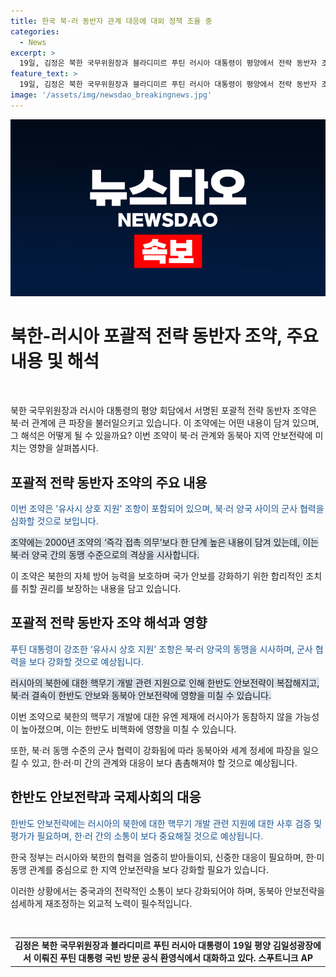 ```yaml
---
title: 한국 북·러 동반자 관계 대응에 대외 정책 조율 중
categories:
  - News
excerpt: >
  19일, 김정은 북한 국무위원장과 블라디미르 푸틴 러시아 대통령이 평양에서 전략 동반자 조약에 서명. 김 위원장은 러시아를 “가장 정직한 친구”라 칭했고, 푸틴 대통령은 무기 지원과 상호 지원 조항을 강조. 러시아의 북한 핵무기 개발에 대한 유엔 제재 동참 종료, 북·러 군사 협력 강화로 인한 지역과 전 세계의 변화가 예상된다. 한국 정부는 이를 신중히 대응해야 하며, 중국과의 전략적 소통을 강화해야 할 필요성이 있다.
feature_text: >
  19일, 김정은 북한 국무위원장과 블라디미르 푸틴 러시아 대통령이 평양에서 전략 동반자 조약에 서명. 김 위원장은 러시아를 “가장 정직한 친구”라 칭했고, 푸틴 대통령은 무기 지원과 상호 지원 조항을 강조. 러시아의 북한 핵무기 개발에 대한 유엔 제재 동참 종료, 북·러 군사 협력 강화로 인한 지역과 전 세계의 변화가 예상된다. 한국 정부는 이를 신중히 대응해야 하며, 중국과의 전략적 소통을 강화해야 할 필요성이 있다.
image: '/assets/img/newsdao_breakingnews.jpg'
---
```


<p><img src="/assets/img/newsdao_breakingnews.jpg" alt="firstkoreanews 속보" /></p>

<h1 data-ke-size="size26">북한-러시아 포괄적 전략 동반자 조약, 주요 내용 및 해석</h1>

<p data-ke-size="size16">&nbsp;</p>

<p data-ke-size="size16">북한 국무위원장과 러시아 대통령의 평양 회담에서 서명된 포괄적 전략 동반자 조약은 북·러 관계에 큰 파장을 불러일으키고 있습니다. 이 조약에는 어떤 내용이 담겨 있으며, 그 해석은 어떻게 될 수 있을까요? 이번 조약이 북·러 관계와 동북아 지역 안보전략에 미치는 영향을 살펴봅시다.</p>

<h2 data-ke-size="size24">포괄적 전략 동반자 조약의 주요 내용</h2>

<p><span style="color: #1a5490;">이번 조약은 '유사시 상호 지원' 조항이 포함되어 있으며, 북·러 양국 사이의 군사 협력을 심화할 것으로 보입니다.</span></p>

<p><span style="background-color: #21538527;">조약에는 2000년 조약의 ‘즉각 접촉 의무’보다 한 단계 높은 내용이 담겨 있는데, 이는 북·러 양국 간의 동맹 수준으로의 격상을 시사합니다.</span></p>

<p>이 조약은 북한의 자체 방어 능력을 보호하며 국가 안보를 강화하기 위한 합리적인 조치를 취할 권리를 보장하는 내용을 담고 있습니다.</p>

<h2 data-ke-size="size24">포괄적 전략 동반자 조약 해석과 영향</h2>

<p><span style="color: #1a5490;">푸틴 대통령이 강조한 ‘유사시 상호 지원’ 조항은 북·러 양국의 동맹을 시사하며, 군사 협력을 보다 강화할 것으로 예상됩니다.</span></p>

<p><span style="background-color: #21538527;">러시아의 북한에 대한 핵무기 개발 관련 지원으로 인해 한반도 안보전략이 복잡해지고, 북·러 결속이 한반도 안보와 동북아 안보전략에 영향을 미칠 수 있습니다.</span></p>

<p>이번 조약으로 북한의 핵무기 개발에 대한 유엔 제재에 러시아가 동참하지 않을 가능성이 높아졌으며, 이는 한반도 비핵화에 영향을 미칠 수 있습니다.</p>

<p>또한, 북·러 동맹 수준의 군사 협력이 강화됨에 따라 동북아와 세계 정세에 파장을 일으킬 수 있고, 한·러·미 간의 관계와 대응이 보다 촘촘해져야 할 것으로 예상됩니다.</p>

<h2 data-ke-size="size24">한반도 안보전략과 국제사회의 대응</h2>

<p><span style="color: #1a5490;">한반도 안보전략에는 러시아의 북한에 대한 핵무기 개발 관련 지원에 대한 사후 검증 및 평가가 필요하며, 한·러 간의 소통이 보다 중요해질 것으로 예상됩니다.</span></p>

<p>한국 정부는 러시아와 북한의 협력을 엄중히 받아들이되, 신중한 대응이 필요하며, 한·미 동맹 관계를 중심으로 한 지역 안보전략을 보다 강화할 필요가 있습니다.</p>

<p>이러한 상황에서는 중국과의 전략적인 소통이 보다 강화되어야 하며, 동북아 안보전략을 섬세하게 재조정하는 외교적 노력이 필수적입니다.</p>

<p data-ke-size="size16">&nbsp;</p>

<table>
<tbody>
<tr>
<td style="text-align: center; height: 17px;"><b>김정은 북한 국무위원장과 블라디미르 푸틴 러시아 대통령이 19일 평양 김일성광장에서 이뤄진 푸틴 대통령 국빈 방문 공식 환영식에서 대화하고 있다. 스푸트니크 AP</b></td>
</tr>
</tbody>
</table>

<p data-ke-size="size16">&nbsp;</p>

